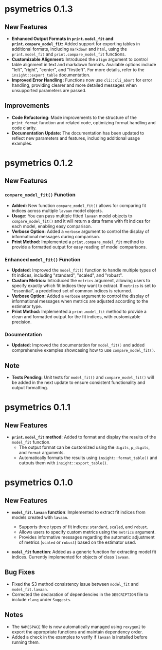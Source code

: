 # psymetrics 0.1.3

## New Features

- **Enhanced Output Formats in `print.model_fit` and `print.compare_model_fit`:** Added support for exporting tables in additional formats, including `markdown` and `html`, using the `print.model_fit` and `print.compare_model_fit` functions.
- **Customizable Alignment:** Introduced the `align` argument to control table alignment in text and markdown formats. Available options include "left", "right", "center", and "firstleft". For more details, refer to the `insight::export_table` documentation.
- **Improved Error Handling:** Functions now use `cli::cli_abort` for error handling, providing clearer and more detailed messages when unsupported parameters are passed.

## Improvements

- **Code Refactoring:** Made improvements to the structure of the `print_format` function and related code, optimizing format handling and code clarity.
- **Documentation Update:** The documentation has been updated to reflect new parameters and features, including additional usage examples.

# psymetrics 0.1.2

## New Features

### `compare_model_fit()` Function
- **Added:** New function `compare_model_fit()` allows for comparing fit indices across multiple `lavaan` model objects.
- **Usage:** You can pass multiple fitted `lavaan` model objects to `compare_model_fit()` and it will return a data frame with fit indices for each model, enabling easy comparison.
- **Verbose Option:** Added a `verbose` argument to control the display of informational messages during comparison.
- **Print Method:** Implemented a `print.compare_model_fit` method to provide a formatted output for easy reading of model comparisons.

### Enhanced `model_fit()` Function
- **Updated:** Improved the `model_fit()` function to handle multiple types of fit indices, including "standard", "scaled", and "robust".
- **Custom Metrics:** Introduced the `metrics` argument, allowing users to specify exactly which fit indices they want to extract. If `metrics` is set to "essential", a predefined set of common indices is returned.
- **Verbose Option:** Added a `verbose` argument to control the display of informational messages when metrics are adjusted according to the estimator type.
- **Print Method:** Implemented a `print.model_fit` method to provide a clean and formatted output for the fit indices, with customizable precision.


### Documentation
- **Updated:** Improved the documentation for `model_fit()` and added comprehensive examples showcasing how to use `compare_model_fit()`.

## Note
- **Tests Pending:** Unit tests for `model_fit()` and `compare_model_fit()` will be added in the next update to ensure consistent functionality and output formatting.

# psymetrics 0.1.1

## New Features

- **`print.model_fit` method**: Added to format and display the results of the `model_fit` function.
  - The output format can be customized using the `digits`, `p_digits`, and `format` arguments.
  - Automatically formats the results using `insight::format_table()` and outputs them with `insight::export_table()`.

# psymetrics 0.1.0

## New Features

- **`model_fit.lavaan` function**: Implemented to extract fit indices from models created with `lavaan`.
  - Supports three types of fit indices: `standard`, `scaled`, and `robust`.
  - Allows users to specify custom metrics using the `metrics` argument.
  - Provides informative messages regarding the automatic adjustment of metrics (`scaled` or `robust`) based on the estimator used.

- **`model_fit` function**: Added as a generic function for extracting model fit indices. Currently implemented for objects of class `lavaan`.

## Bug Fixes

- Fixed the S3 method consistency issue between `model_fit` and `model_fit.lavaan`.
- Corrected the declaration of dependencies in the `DESCRIPTION` file to include `rlang` under `Suggests`.

## Notes

- The `NAMESPACE` file is now automatically managed using `roxygen2` to export the appropriate functions and maintain dependency order.
- Added a check in the examples to verify if `lavaan` is installed before running them.

